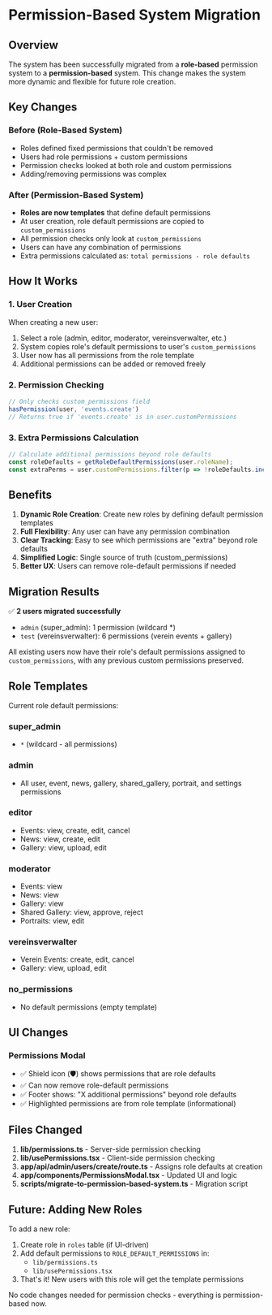 # Permission-Based System Migration

## Overview

The system has been successfully migrated from a **role-based** permission system to a **permission-based** system. This change makes the system more dynamic and flexible for future role creation.

## Key Changes

### Before (Role-Based System)
- Roles defined fixed permissions that couldn't be removed
- Users had role permissions + custom permissions
- Permission checks looked at both role and custom permissions
- Adding/removing permissions was complex

### After (Permission-Based System)
- **Roles are now templates** that define default permissions
- At user creation, role default permissions are copied to `custom_permissions`
- All permission checks only look at `custom_permissions`
- Users can have any combination of permissions
- Extra permissions calculated as: `total permissions - role defaults`

## How It Works

### 1. User Creation
When creating a new user:
1. Select a role (admin, editor, moderator, vereinsverwalter, etc.)
2. System copies role's default permissions to user's `custom_permissions`
3. User now has all permissions from the role template
4. Additional permissions can be added or removed freely

### 2. Permission Checking
```typescript
// Only checks custom_permissions field
hasPermission(user, 'events.create')
// Returns true if 'events.create' is in user.customPermissions
```

### 3. Extra Permissions Calculation
```typescript
// Calculate additional permissions beyond role defaults
const roleDefaults = getRoleDefaultPermissions(user.roleName);
const extraPerms = user.customPermissions.filter(p => !roleDefaults.includes(p));
```

## Benefits

1. **Dynamic Role Creation**: Create new roles by defining default permission templates
2. **Full Flexibility**: Any user can have any permission combination
3. **Clear Tracking**: Easy to see which permissions are "extra" beyond role defaults
4. **Simplified Logic**: Single source of truth (custom_permissions)
5. **Better UX**: Users can remove role-default permissions if needed

## Migration Results

✅ **2 users migrated successfully**
- `admin` (super_admin): 1 permission (wildcard *)
- `test` (vereinsverwalter): 6 permissions (verein events + gallery)

All existing users now have their role's default permissions assigned to `custom_permissions`, with any previous custom permissions preserved.

## Role Templates

Current role default permissions:

### super_admin
- `*` (wildcard - all permissions)

### admin
- All user, event, news, gallery, shared_gallery, portrait, and settings permissions

### editor
- Events: view, create, edit, cancel
- News: view, create, edit
- Gallery: view, upload, edit

### moderator
- Events: view
- News: view
- Gallery: view
- Shared Gallery: view, approve, reject
- Portraits: view, edit

### vereinsverwalter
- Verein Events: create, edit, cancel
- Gallery: view, upload, edit

### no_permissions
- No default permissions (empty template)

## UI Changes

### Permissions Modal
- ✅ Shield icon (🛡️) shows permissions that are role defaults
- ✅ Can now remove role-default permissions
- ✅ Footer shows: "X additional permissions" beyond role defaults
- ✅ Highlighted permissions are from role template (informational)

## Files Changed

1. **lib/permissions.ts** - Server-side permission checking
2. **lib/usePermissions.tsx** - Client-side permission checking
3. **app/api/admin/users/create/route.ts** - Assigns role defaults at creation
4. **app/components/PermissionsModal.tsx** - Updated UI and logic
5. **scripts/migrate-to-permission-based-system.ts** - Migration script

## Future: Adding New Roles

To add a new role:

1. Create role in `roles` table (if UI-driven)
2. Add default permissions to `ROLE_DEFAULT_PERMISSIONS` in:
   - `lib/permissions.ts`
   - `lib/usePermissions.tsx`
3. That's it! New users with this role will get the template permissions

No code changes needed for permission checks - everything is permission-based now.
